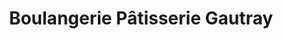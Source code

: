 ---
title: "Boulangerie Pâtisserie Gautray"
url: /marigny-le-chatel/boulangerie-patisserie-gautray/
shop: boulangerie
---